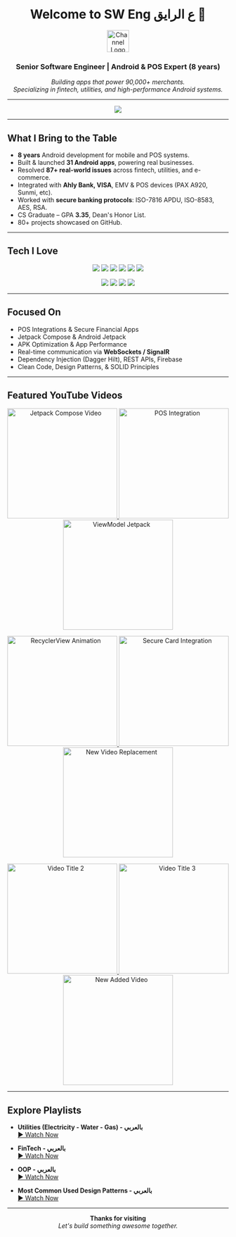 <h1 align="center">Welcome to SW Eng ع الرايق 👋</h1>
<p align="center">
  <img src="https://i.imgur.com/pC76H4g.png" alt="Channel Logo" width="50" />
</p>

<h3 align="center">Senior Software Engineer | Android & POS Expert (8 years)</h3>

<p align="center">
  <em>
    Building apps that power 90,000+ merchants.<br />
    Specializing in fintech, utilities, and high-performance Android systems.
  </em>
</p>

---

<p align="center">
  <a href="https://www.youtube.com/@sw_eng" target="_blank">
    <img src="https://img.shields.io/badge/YouTube-SUBSCRIBE-red?style=for-the-badge&logo=youtube&logoColor=white" />
  </a>
</p>

---

## What I Bring to the Table

- **8 years** Android development for mobile and POS systems.
- Built & launched **31 Android apps**, powering real businesses.
- Resolved **87+ real-world issues** across fintech, utilities, and e-commerce.
- Integrated with **Ahly Bank, VISA**, EMV & POS devices (PAX A920, Sunmi, etc).
- Worked with **secure banking protocols**: ISO-7816 APDU, ISO-8583, AES, RSA.
- CS Graduate – GPA **3.35**, Dean's Honor List.
- 80+ projects showcased on GitHub.

---

## Tech I Love

<p align="center">
  <img src="https://img.shields.io/badge/Kotlin-0095D5?style=for-the-badge&logo=kotlin&logoColor=white" />
  <img src="https://img.shields.io/badge/Java-007396?style=for-the-badge&logo=java&logoColor=white" />
  <img src="https://img.shields.io/badge/Jetpack%20Compose-4285F4?style=for-the-badge&logo=android&logoColor=white" />
  <img src="https://img.shields.io/badge/Retrofit-007AFF?style=for-the-badge" />
  <img src="https://img.shields.io/badge/Firebase-FFCA28?style=for-the-badge&logo=firebase&logoColor=black" />
  <img src="https://img.shields.io/badge/Room_DB-4CAF50?style=for-the-badge" />
</p>

<p align="center">
  <img src="https://img.shields.io/badge/POS-PAX_A920_|_Sunmi-E91E63?style=for-the-badge" />
  <img src="https://img.shields.io/badge/Security-APDU_&_ISO_8583-673AB7?style=for-the-badge" />
  <img src="https://img.shields.io/badge/Encryption-AES_&_RSA-607D8B?style=for-the-badge" />
  <img src="https://img.shields.io/badge/Architecture-MVVM_&_Clean-795548?style=for-the-badge" />
</p>

---

##  Focused On

-  POS Integrations & Secure Financial Apps  
-  Jetpack Compose & Android Jetpack  
-  APK Optimization & App Performance  
-  Real-time communication via **WebSockets / SignalR**  
-  Dependency Injection (Dagger Hilt), REST APIs, Firebase  
-  Clean Code, Design Patterns, & SOLID Principles  

---

## Featured YouTube Videos
<p align="center">
  <a href="https://www.youtube.com/watch?v=nzOsJzD3svQ" target="_blank">
    <img src="https://img.youtube.com/vi/nzOsJzD3svQ/mqdefault.jpg" width="250" alt="Jetpack Compose Video" />
  </a>
  <a href="https://www.youtube.com/watch?v=cflNZi4amLw" target="_blank">
    <img src="https://img.youtube.com/vi/cflNZi4amLw/mqdefault.jpg" width="250" alt="POS Integration" />
  </a>
  <a href="https://www.youtube.com/watch?v=6kjz9tGwY8I" target="_blank">
    <img src="https://img.youtube.com/vi/6kjz9tGwY8I/mqdefault.jpg" width="250" alt="ViewModel Jetpack" />
  </a>
</p>

<p align="center">
  <a href="https://www.youtube.com/watch?v=4oQsQk24zf4" target="_blank">
    <img src="https://img.youtube.com/vi/4oQsQk24zf4/mqdefault.jpg" width="250" alt="RecyclerView Animation" />
  </a>
  <a href="https://www.youtube.com/watch?v=I44g1af1frM" target="_blank">
    <img src="https://img.youtube.com/vi/I44g1af1frM/mqdefault.jpg" width="250" alt="Secure Card Integration" />
  </a>
  <a href="https://www.youtube.com/watch?v=m_fmZPM0PmQ" target="_blank">
    <img src="https://img.youtube.com/vi/m_fmZPM0PmQ/mqdefault.jpg" width="250" alt="New Video Replacement" />
  </a>
</p>

<p align="center">
  <a href="https://www.youtube.com/watch?v=HrsrYm2jMm0" target="_blank">
    <img src="https://img.youtube.com/vi/HrsrYm2jMm0/mqdefault.jpg" width="250" alt="Video Title 2" />
  </a>
  <a href="https://www.youtube.com/watch?v=tmrHrZZgQ2U" target="_blank">
    <img src="https://img.youtube.com/vi/tmrHrZZgQ2U/mqdefault.jpg" width="250" alt="Video Title 3" />
  </a>
  <a href="https://www.youtube.com/watch?v=EBsP7Yx5hUg" target="_blank">
    <img src="https://img.youtube.com/vi/EBsP7Yx5hUg/mqdefault.jpg" width="250" alt="New Added Video" />
  </a>
</p>

---

## Explore Playlists

- **Utilities (Electricity - Water - Gas) - بالعربي**  
  [▶️ Watch Now](https://www.youtube.com/playlist?list=PLExON8teahsPpThvcP6rYEPbZvdsy5pTm)

- **FinTech - بالعربي**  
  [▶️ Watch Now](https://www.youtube.com/playlist?list=PLExON8teahsMhVk5JWPDKxCWVN0W9tn2P)

- **OOP - بالعربي**  
  [▶️ Watch Now](https://www.youtube.com/playlist?list=PLExON8teahsNrl2hPdM2VjIwUrpdvPOMc)

- **Most Common Used Design Patterns - بالعربي**  
  [▶️ Watch Now](https://www.youtube.com/playlist?list=PLExON8teahsNAjyygQtiTP0p1RB5b1Dcp)

---

<p align="center">
  <strong>Thanks for visiting</strong><br/>
  <em> Let's build something awesome together.</em> 
</p>
